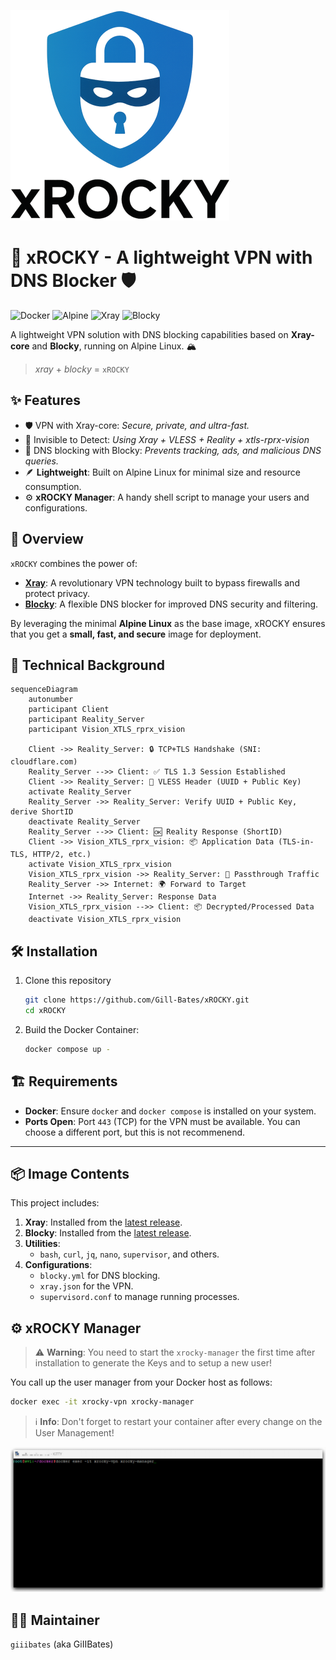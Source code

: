 ![xROCKY Logo](./images/xrocky-logo_small.png)

# 🚀 xROCKY - A lightweight VPN with DNS Blocker 🛡️

![Docker](https://img.shields.io/badge/Docker-✓-blue?logo=docker)
![Alpine](https://img.shields.io/badge/Alpine_Linux-✓-brightgreen?logo=alpine-linux)
![Xray](https://img.shields.io/badge/Xray_Core-✓-success)
![Blocky](https://img.shields.io/badge/Blocky_DNS-✓-important)

A lightweight VPN solution with DNS blocking capabilities based on **Xray-core** and **Blocky**, running on Alpine Linux. 🏔️

> *xray* + *blocky* = `xROCKY`

## ✨ Features
- 🛡️ VPN with Xray-core: *Secure, private, and ultra-fast.*
- 🔐 Invisible to Detect: *Using Xray + VLESS + Reality + xtls-rprx-vision*
- 🚫 DNS blocking with Blocky: *Prevents tracking, ads, and malicious DNS queries.*
- 🪶 **Lightweight**: Built on Alpine Linux for minimal size and resource consumption.
- ⚙️ **xROCKY Manager**: A handy shell script to manage your users and configurations.

## 🎯 **Overview**
`xROCKY` combines the power of:
- [**Xray**](https://github.com/XTLS/Xray-core): A revolutionary VPN technology built to bypass firewalls and protect privacy.
- [**Blocky**](https://github.com/0xERR0R/blocky): A flexible DNS blocker for improved DNS security and filtering.

By leveraging the minimal **Alpine Linux** as the base image, xROCKY ensures that you get a **small, fast, and secure** image for deployment.

## 📜 Technical Background

```mermaid
sequenceDiagram
    autonumber
    participant Client
    participant Reality_Server
    participant Vision_XTLS_rprx_vision

    Client ->> Reality_Server: 🔒 TCP+TLS Handshake (SNI: cloudflare.com)
    Reality_Server -->> Client: ✅ TLS 1.3 Session Established
    Client ->> Reality_Server: 🔑 VLESS Header (UUID + Public Key)
    activate Reality_Server
    Reality_Server ->> Reality_Server: Verify UUID + Public Key, derive ShortID
    deactivate Reality_Server
    Reality_Server -->> Client: 🆗 Reality Response (ShortID)
    Client ->> Vision_XTLS_rprx_vision: 📦 Application Data (TLS-in-TLS, HTTP/2, etc.)
    activate Vision_XTLS_rprx_vision
    Vision_XTLS_rprx_vision ->> Reality_Server: 🔄 Passthrough Traffic
    Reality_Server ->> Internet: 🌍 Forward to Target
    Internet ->> Reality_Server: Response Data
    Vision_XTLS_rprx_vision -->> Client: 📦 Decrypted/Processed Data
    deactivate Vision_XTLS_rprx_vision
```

## 🛠️ Installation

1. Clone this repository
   ```bash
   git clone https://github.com/Gill-Bates/xROCKY.git
   cd xROCKY
   ```
2. Build the Docker Container:
   ```bash
   docker compose up -
   ```

## 🏗️ **Requirements**
- **Docker**: Ensure `docker` and `docker compose` is installed on your system.
- **Ports Open**: Port `443` (TCP) for the VPN must be available. You can choose a different port, but this is not recommenend.

---

## 📦 **Image Contents**
This project includes:
1. **Xray**: Installed from the [latest release](https://github.com/XTLS/Xray-core/releases).
2. **Blocky**: Installed from the [latest release](https://github.com/0xERR0R/blocky/releases).
3. **Utilities**:
   - `bash`, `curl`, `jq`, `nano`, `supervisor`, and others.
4. **Configurations**:
   - `blocky.yml` for DNS blocking.
   - `xray.json` for the VPN.
   - `supervisord.conf` to manage running processes.

## ⚙️ **xROCKY Manager**

> ⚠️ **Warning**: You need to start the `xrocky-manager` the first time after installation to generate the Keys and to setup a new user!

You call up the user manager from your Docker host as follows:

   ```bash
   docker exec -it xrocky-vpn xrocky-manager
   ```
> ℹ️ **Info**: Don't forget to restart your container after every change on the User Management!
> 
![xrocky-manager](./images/manager.gif)


## 👨‍💻 Maintainer
`giiibates` (aka GiIIBates)